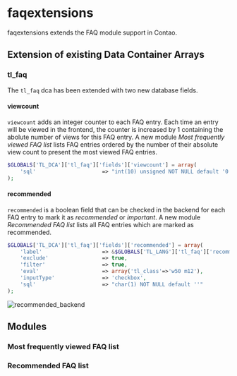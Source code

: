 # faqextensions
faqextensions extends the FAQ module support in Contao.
## Extension of existing Data Container Arrays
### tl_faq
The `tl_faq` dca has been extended with two new database fields.
#### viewcount
`viewcount` adds an integer counter to each FAQ entry. Each time an entry will be viewed in the frontend, the counter is increased by 1 containing the abolute number of views for this FAQ entry. A new module *Most frequently viewed FAQ list* lists FAQ entries ordered by the number of their absolute view count to present the most viewed FAQ entries.
```php
$GLOBALS['TL_DCA']['tl_faq']['fields']['viewcount'] = array(
	'sql'                     => "int(10) unsigned NOT NULL default '0'"
);
```
#### recommended
`recommended` is a boolean field that can be checked in the backend for each FAQ entry to mark it as *recommended* or *important*. A new module *Recommended FAQ list* lists all FAQ entries which are marked as recommended.
```php
$GLOBALS['TL_DCA']['tl_faq']['fields']['recommended'] = array(
	'label'                   => &$GLOBALS['TL_LANG']['tl_faq']['recommended'],
	'exclude'                 => true,
	'filter'                  => true,
	'eval'                    => array('tl_class'=>'w50 m12'),
	'inputType'               => 'checkbox',
	'sql'                     => "char(1) NOT NULL default ''"
);
```
![recommended_backend](https://cloud.githubusercontent.com/assets/873113/12032366/da35e33c-ae17-11e5-8071-535cd6ed054e.png)

## Modules
### Most frequently viewed FAQ list
### Recommended FAQ list
